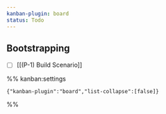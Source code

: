 ```yaml
---
kanban-plugin: board
status: Todo
---
```


## Bootstrapping

- [ ] [[(P-1) Build Scenario]]




%% kanban:settings
```
{"kanban-plugin":"board","list-collapse":[false]}
```
%%